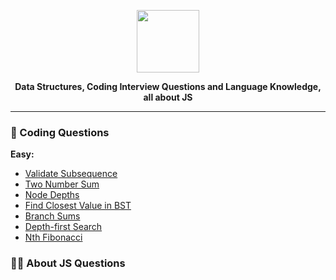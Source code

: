<p align='center'>
  <img src='https://upload.wikimedia.org/wikipedia/commons/thumb/9/99/Unofficial_JavaScript_logo_2.svg/512px-Unofficial_JavaScript_logo_2.svg.png'  width='100'>
</p>
<p align='center' style='font-weight: bold;'>
  <b>Data Structures, Coding Interview Questions and Language Knowledge, all about JS</b>
</p>

---

### :dart: Coding Questions

__Easy:__
- [Validate Subsequence](./coding_questions/easy/validate_subsequence.md)
- [Two Number Sum](./coding_questions/easy/two_number_sum.md)
- [Node Depths](./coding_questions/easy/node_depths.md)
- [Find Closest Value in BST](./coding_questions/easy/find_closest_value_in_bst.md)
- [Branch Sums](./coding_questions/easy/branch_sums.md)
- [Depth-first Search](./coding_questions/easy/depth-first_search.md)
- [Nth Fibonacci](./coding_questions/easy/nth_fib.md)

### :teacher: About JS Questions
